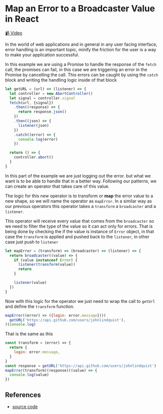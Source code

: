 # Map an Error to a Broadcaster Value in React

[📹 Video](https://egghead.io/lessons/egghead-map-an-error-to-a-broadcaster-value-in-react)

In the world of web applications and in general in any user facing interface, error handling is an important topic, minify the friction for the user is a way to make your application successful.

In this example we are using a Promise to handle the response of the `fetch` call, the promises can fail, in this case we are triggering an error in the Promise by cancelling the call. This errors can be caught by using the `catch` block and writing the handling logic inside of that block

```javascript
let getURL = (url) => (listener) => {
  let controller = new AbortController()
  let signal = controller.signal
  fetch(url, {signal})
    .then((response) => {
      return response.json()
    })
    .then((json) => {
      listener(json)
    })
    .catch((error) => {
      console.log(error)
    })

  return () => {
    controller.abort()
  }
}
```

In this part of the example we are just logging out the error. but what we want is to be able to handle that in a better way. Following our patterns, we can create an operator that takes care of this value.

The logic for this new operator is to transform or **map** the error value to a new shape, so we will name the operator as `mapError`. In a similar way as our previous operators this operator takes a `transform` a `broadcaster` and a `listener`.

This operator will receive every value that comes from the `broadcaster` so we need to filter the type of the value so it can act only for errors. That is being done by checking the if the value is instance of `Error` object, in that case the `transform` is applied and pushed back to the `listener`, in other case just push to `listener`

```javascript
let mapError = (transform) => (broadcaster) => (listener) => {
  return broadcaster((value) => {
    if (value instanceof Error) {
      listener(transform(value))
      return
    }

    listener(value)
  })
}
```

Now with this logic for the operator we just need to wrap the call to `getUrl` and define the `transform` function.

```javascript
mapError((error) => ({login: error.message}))(
  getURL('https://api.github.com/users/johnlindquist'),
)(console.log)
```

That is the same as this

```javascript
const transform = (error) => {
  return {
    login: error.message,
  }
}
const response = getURL('https://api.github.com/users/johnlindquist')
mapError(transform)(response)((value) => {
  console.log(value)
})
```

## References

- [source code](https://github.com/johnlindquist/crafting-functions/blob/map-error/src/index.js)
